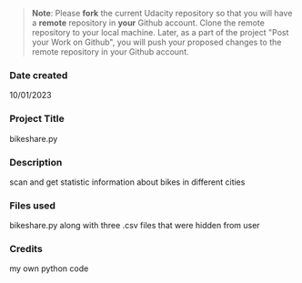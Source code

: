 >**Note**: Please **fork** the current Udacity repository so that you will have a **remote** repository in **your** Github account. Clone the remote repository to your local machine. Later, as a part of the project "Post your Work on Github", you will push your proposed changes to the remote repository in your Github account.

### Date created
10/01/2023

### Project Title
bikeshare.py

### Description
scan and get statistic information about bikes in different cities

### Files used
bikeshare.py along with three .csv files that were hidden from user

### Credits
my own python code